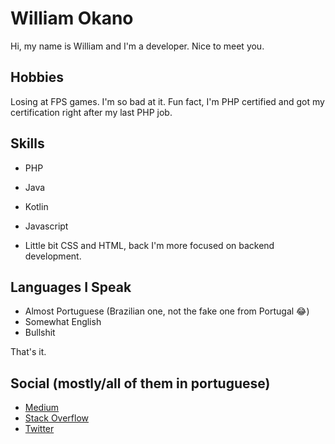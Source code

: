 # William Okano
Hi, my name is William and I'm a developer. Nice to meet you.

## Hobbies
Losing at FPS games. I'm so bad at it. Fun fact, I'm PHP certified and got my certification right after my last PHP job.

## Skills
- PHP
- Java
- Kotlin
- Javascript

- Little bit CSS and HTML, back I'm more focused on backend development.

## Languages I Speak
- Almost Portuguese (Brazilian one, not the fake one from Portugal 😂)  
- Somewhat English  
- Bullshit  

That's it.

## Social (mostly/all of them in portuguese)
- [Medium](http://medium.com/@williamokano)  
- [Stack Overflow](https://stackoverflow.com/users/6585975/william-okano)  
- [Twitter](https://twitter.com/williamokano)  
